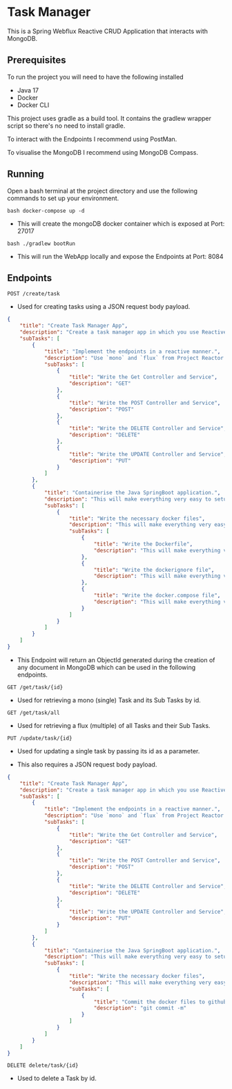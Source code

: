# Task Manager

This is a Spring Webflux Reactive CRUD Application that interacts with MongoDB.

## Prerequisites

To run the project you will need to have the following installed

* Java 17
* Docker
* Docker CLI

This project uses gradle as a build tool. It contains the gradlew wrapper script so there's no need to install gradle.

To interact with the Endpoints I recommend using PostMan.

To visualise the MongoDB I recommend using MongoDB Compass.

## Running

Open a bash terminal at the project directory and use the following commands to set up your environment.

``bash
docker-compose up -d
``
* This will create the mongoDB docker container which is exposed at Port: 27017

``bash
./gradlew bootRun
``
* This will run the WebApp locally and expose the Endpoints at Port: 8084

## Endpoints

``
POST /create/task
``
* Used for creating tasks using a JSON request body payload.

```json
{
    "title": "Create Task Manager App",
    "description": "Create a task manager app in which you use ReactiveMongoTemplate to interact with the database.",
    "subTasks": [
        {
            "title": "Implement the endpoints in a reactive manner.",
            "description": "Use `mono` and `flux` from Project Reactor.",
            "subTasks": [
                {
                    "title": "Write the Get Controller and Service",
                    "description": "GET"
                },
                {
                    "title": "Write the POST Controller and Service",
                    "description": "POST"
                },
                {
                    "title": "Write the DELETE Controller and Service",
                    "description": "DELETE"
                },
                {
                    "title": "Write the UPDATE Controller and Service",
                    "description": "PUT"
                }
            ]
        },
        {
            "title": "Containerise the Java SpringBoot application.",
            "description": "This will make everything very easy to setup on another machine.",
            "subTasks": [
                {
                    "title": "Write the necessary docker files",
                    "description": "This will make everything very easy to setup on another machine.",
                    "subTasks": [
                        {
                            "title": "Write the Dockerfile",
                            "description": "This will make everything very easy to setup on another machine."
                        },
                        {
                            "title": "Write the dockerignore file",
                            "description": "This will make everything very easy to setup on another machine."
                        },
                        {
                            "title": "Write the docker.compose file",
                            "description": "This will make everything very easy to setup on another machine."
                        }
                    ]
                }
            ]
        }
    ]
}
```
* This Endpoint will return an ObjectId generated during the creation of any document in MongoDB which can be used in the following endpoints.

``
GET /get/task/{id}
``
* Used for retrieving a mono (single) Task and its Sub Tasks by id.

``
GET /get/task/all
``
* Used for retrieving a flux (multiple) of all Tasks and their Sub Tasks.

``
PUT /update/task/{id}
``
* Used for updating a single task by passing its id as a parameter.

* This also requires a JSON request body payload.

```json
{
    "title": "Create Task Manager App",
    "description": "Create a task manager app in which you use ReactiveMongoTemplate to interact with the database.",
    "subTasks": [
        {
            "title": "Implement the endpoints in a reactive manner.",
            "description": "Use `mono` and `flux` from Project Reactor.",
            "subTasks": [
                {
                    "title": "Write the Get Controller and Service",
                    "description": "GET"
                },
                {
                    "title": "Write the POST Controller and Service",
                    "description": "POST"
                },
                {
                    "title": "Write the DELETE Controller and Service",
                    "description": "DELETE"
                },
                {
                    "title": "Write the UPDATE Controller and Service",
                    "description": "PUT"
                }
            ]
        },
        {
            "title": "Containerise the Java SpringBoot application.",
            "description": "This will make everything very easy to setup on another machine.",
            "subTasks": [
                {
                    "title": "Write the necessary docker files",
                    "description": "This will make everything very easy to setup on another machine.",
                    "subTasks": [
                        {
                            "title": "Commit the docker files to github",
                            "description": "git commit -m"
                        }
                    ]
                }
            ]
        }
    ]
}
```
``
DELETE delete/task/{id}
``
* Used to delete a Task by id.


